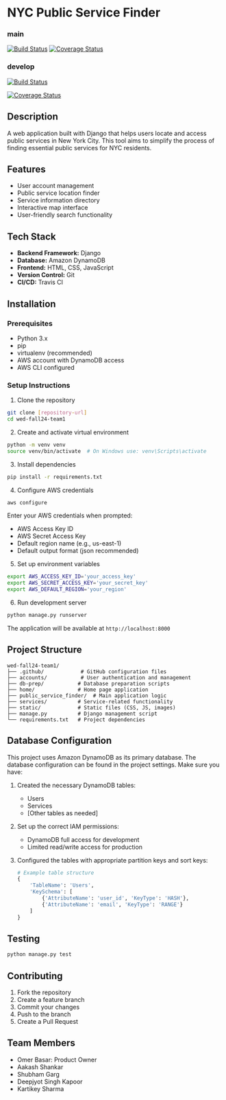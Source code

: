 # NYC Public Service Finder

### main
[![Build Status](https://app.travis-ci.com/gcivil-nyu-org/wed-fall24-team1.svg?branch=main)](https://app.travis-ci.com/gcivil-nyu-org/wed-fall24-team1/branches)
[![Coverage Status](https://coveralls.io/repos/github/gcivil-nyu-org/wed-fall24-team1/badge.png?branch=main)](https://coveralls.io/github/gcivil-nyu-org/wed-fall24-team1?branch=main)


### develop
[![Build Status](https://app.travis-ci.com/gcivil-nyu-org/wed-fall24-team1.svg?branch=develop)](https://app.travis-ci.com/github/gcivil-nyu-org/wed-fall24-team1/branches)

[![Coverage Status](https://coveralls.io/repos/github/gcivil-nyu-org/wed-fall24-team1/badge.png?branch=develop)](https://coveralls.io/github/gcivil-nyu-org/wed-fall24-team1?branch=develop)


## Description
A web application built with Django that helps users locate and access public services in New York City. This tool aims to simplify the process of finding essential public services for NYC residents.

## Features
- User account management
- Public service location finder
- Service information directory
- Interactive map interface
- User-friendly search functionality

## Tech Stack
- **Backend Framework:** Django
- **Database:** Amazon DynamoDB
- **Frontend:** HTML, CSS, JavaScript
- **Version Control:** Git
- **CI/CD:** Travis CI

## Installation

### Prerequisites
- Python 3.x
- pip
- virtualenv (recommended)
- AWS account with DynamoDB access
- AWS CLI configured

### Setup Instructions
1. Clone the repository
```bash
git clone [repository-url]
cd wed-fall24-team1
```

2. Create and activate virtual environment
```bash
python -m venv venv
source venv/bin/activate  # On Windows use: venv\Scripts\activate
```

3. Install dependencies
```bash
pip install -r requirements.txt
```

4. Configure AWS credentials
```bash
aws configure
```
Enter your AWS credentials when prompted:
- AWS Access Key ID
- AWS Secret Access Key
- Default region name (e.g., us-east-1)
- Default output format (json recommended)

5. Set up environment variables
```bash
export AWS_ACCESS_KEY_ID='your_access_key'
export AWS_SECRET_ACCESS_KEY='your_secret_key'
export AWS_DEFAULT_REGION='your_region'
```

6. Run development server
```bash
python manage.py runserver
```

The application will be available at `http://localhost:8000`

## Project Structure
```
wed-fall24-team1/
├── .github/            # GitHub configuration files
├── accounts/           # User authentication and management
├── db-prep/           # Database preparation scripts
├── home/              # Home page application
├── public_service_finder/  # Main application logic
├── services/          # Service-related functionality
├── static/            # Static files (CSS, JS, images)
├── manage.py          # Django management script
└── requirements.txt   # Project dependencies
```

## Database Configuration
This project uses Amazon DynamoDB as its primary database. The database configuration can be found in the project settings. Make sure you have:

1. Created the necessary DynamoDB tables:
   - Users
   - Services
   - [Other tables as needed]

2. Set up the correct IAM permissions:
   - DynamoDB full access for development
   - Limited read/write access for production

3. Configured the tables with appropriate partition keys and sort keys:
   ```python
   # Example table structure
   {
       'TableName': 'Users',
       'KeySchema': [
           {'AttributeName': 'user_id', 'KeyType': 'HASH'},
           {'AttributeName': 'email', 'KeyType': 'RANGE'}
       ]
   }
   ```

## Testing
```bash
python manage.py test
```

## Contributing
1. Fork the repository
2. Create a feature branch
3. Commit your changes
4. Push to the branch
5. Create a Pull Request

## Team Members
- Omer Basar: Product Owner
- Aakash Shankar
- Shubham Garg
- Deepjyot Singh Kapoor
- Kartikey Sharma
